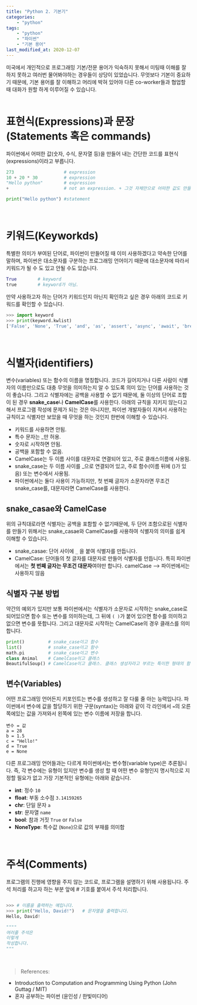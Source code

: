 ```yaml
---
title: "Python 2. 기본기"
categories: 
    - "python"
tags:
    - "python"
    - "파이썬"    
    - "기본 용어"   
last_modified_at: 2020-12-07
---
```


미국에서 개인적으로 프로그래밍 기본/전문 용어가 익숙하지 못해서 미팅때 이해를 잘 하지 못하고 여러번 물어봐야하는 경우들이 상당이 있었습니다. 무엇보다 기본이 중요하기 때문에, 기본 용어를 잘 이해하고 머리에 박혀 있어야 다른 co-worker들과 협업할 때 대화가 원할 하게 이루어질 수 있습니다.
<br>
<br>

# 표현식(Expressions)과 문장(Statements 혹은 commands)
파이썬에서 어떠한 값(숫자, 수식, 문자열 등)을 만들어 내는 간단한 코드를 표현식(expressions)이라고 부릅니다.
```python
273                   # expression
10 + 20 * 30          # expression
"Hello python"        # expression
+                     # not an expression. + 그것 자체만으로 어떠한 값도 만들어 낼 수 없기 때문에 표현식이 아님.

print("Hello python") #statement

```
<br>

# 키워드(Keyworkds)
특별한 의미가 부여된 단어로, 파이썬이 만들어질 때 이미 사용하겠다고 약속한 단어를 말하며, 파이썬은 대소문자를 구분하는 프로그래밍 언어이기 때문에 대소문자에 따라서 키워드가 될 수 도 있고 안될 수도 있습니다.
```python
True        # keyword
true        # keyword가 아님.
```

만약 사용하고자 하는 단어가 키워드인지 아닌지 확인하고 싶은 경우 아래의 코드로 키워드를 확인할 수 있습니다.
```python
>>> import keyword
>>> print(keyword.kwlist)
['False', 'None', 'True', 'and', 'as', 'assert', 'async', 'await', 'break', 'class', 'continue', 'def', 'del', 'elif', 'else', 'except', 'finally', 'for', 'from', 'global', 'if', 'import', 'in', 'is', 'lambda', 'nonlocal', 'not', 'or', 'pass', 'raise', 'return', 'try', 'while', 'with', 'yield'] 
```
<br>

# 식별자(identifiers)
변수(variables) 또는 함수의 이름을 명칭합니다. 코드가 길어지거나 다른 사람이 식별자의 이름만으로도 대충 무엇을 의미하는지 알 수 있도록 의미 있는 단어를 사용하는 것이 좋습니다. 그리고 식별자에는 공백을 사용할 수 없기 때문에, 둘 이상의 단어로 조합이 된 경우 **snake_case**나 **CamelCase**를 사용한다. 아래의 규칙을 지키지 않는다고 해서 프로그램 작성에 문제가 되는 것은 아니지만, 파이썬 개발자들이 지켜서 사용하는 규칙이고 식별자만 보았을 때 무엇을 하는 것인지 한번에 이해할 수 있습니다.
- 키워드를 사용하면 안됨.
- 특수 문자는 _만 허용.
- 숫자로 시작하면 안됨.
- 공백을 포함할 수 없음.
- CamelCase는 두 이름 사이를 대문자로 연결되어 있고, 주로 클래스이름에 사용됨.
- snake_case는 두 이름 사이를 _으로 연결되어 있고, 주로 함수(이름 뒤에 ()가 있음) 또는 변수에서 사용됨.
- 파이썬에서는 둘다 사용이 가능하지만, 첫 번째 글자가 소문자라면 무조건 snake_case를, 대문자라면 CamelCase를 사용한다.

## snake_casae와 CamelCase
위의 규칙대로라면 식별자는 공백을 포함할 수 없기때문에, 두 단어 조함으로된 식별자를 만들기 위해서는 snake_casae와 CamelCase를 사용하여 식별자의 의미를 쉽게 이해할 수 있습니다.
- snake_casae: 단어 사이에 `_` 을 붙여 식별자를 만듭니다.
- CamelCase: 단어들의 첫 글자를 대문자로 만들어 식별자를 만듭니다. 특히 파이썬에서는 **첫 번째 글자는 무조건 대문자**여야만 합니다. camelCase --> 파이썬에서는 사용하지 않음

## 식별자 구분 방법
약간의 예외가 있지만 보통 파이썬에서는 식별자가 소문자로 시작하는 snake_case로 되어있으면 함수 또는 변수를 의미하는데, 그 뒤에 `( )`가 붙어 있으면 함수를 의미하고 없으면 변수를 뜻합니다. 그리고 대문자로 시작하는 CamelCase의 경우 클래스를 의미합니다. 
```python
print()         # snake_case이고 함수
list()          # snake_case이고 함수
math.pi         # snake_case이고 변수
class Animal    # CamelCase이고 클래스
BeautifulSoup() # CamelCase이고 클래스. 클래스 생성자라고 부르는 특이한 형태의 함수임.
```

## 변수(Variables)
어떤 프로그래밍 언어든지 키포인트는 변수를 생성하고 잘 다룰 줄 아는 능력입니다. 파이썬에서 변수에 값을 할당하기 위한 구문(syntax)는 아래와 같이 각 라인에서 `=`의 오른쪽에있는 값을 가져와서 왼쪽에 있는 변수 이름에 저장을 합니다.
```
변수 = 값
a = 28
b = 1.5
c = "Hello!"
d = True
e = None
```
다른 프로그래밍 언어들과는 다르게 파이썬에서는 변수형(variable type)은 추론됩니다. 즉, 각 변수에는 유형이 있지만 변수를 생성 할 때 어떤 변수 유형인지 명시적으로 지정할 필요가 없고 가장 기본적인 유형에는 아래와 같습니다.
- **int**: 정수 `10`
- **float**: 부동 소수점 `3.14159265`
- **chr**: 단일 문자 `a`
- **str**: 문자열 `name`
- **bool**: 참과 거짓 `True` or `False`
- **NoneType**: 특수값 (`None`)으로 값의 부재를 의미함
<br>


# 주석(Comments)
프로그램의 진행에 영향을 주지 않는 코드로, 프로그램을 설명하기 위해 사용됩니다. 주석 처리를 하고자 하는 부분 앞에 # 기호를 붙여서 주석 처리합니다. 
```python

>>> # 이름을 출력하는 예입니다.
>>> print("Hello, David!")   # 문자열을 출력합니다.
Hello, David!

""""
여러줄 주석은
이렇게 
작성합니다.
"""
```
<br>


> References:
- Introduction to Computation and Programming Using Python (John Guttag / MIT)
- 혼자 공부하는 파이썬 (윤인성 / 한빛미디어)
